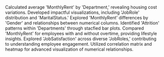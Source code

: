 Calculated average 'MonthlyRent' by 'Department,' revealing housing cost variations.
Developed impactful visualizations, including 'JobRole' distribution and 'MaritalStatus.'
Explored 'MonthlyRent' differences by 'Gender' and relationships between numerical columns.
Identified 'Attrition' patterns within 'Departments' through stacfied bar plots. Compared 'MonthlyRent' for employees with and without overtime, providing lifestyle insights.
Explored 'JobSatisfaction' across diverse 'JobRoles,' contributing to understanding employee engagement.
Utilized correlation matrix and heatmap for advanced visualization of numerical relationships.
